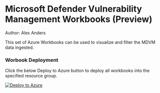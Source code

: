# Microsoft Defender Vulnerability Management Workbooks (Preview)
Author: Alex Anders

This set of Azure Workbooks can be used to visualize and filter the MDVM data ingested.

### Worbook Deployment
Click the below Deploy to Azure button to deploy all workbooks into the specified resource group.

[![Deploy to Azure](https://aka.ms/deploytoazurebutton)](https://portal.azure.com/#create/Microsoft.Template/uri/https%3A%2F%2Fraw.githubusercontent.com%2Fanders-alex%2FAzure-Sentinel%2FDataConnector-M365Defender-VulnerabilityManagement%2FDataConnectors%2FM365Defender-VulnerabilityManagement%2Fworkbooks%2FazureDeploy.json)


